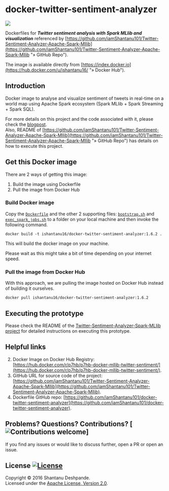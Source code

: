# docker-twitter-sentiment-analyzer
[![](https://images.microbadger.com/badges/image/ishantanu16/docker-twitter-sentiment-analyzer:1.6.2.svg)](https://microbadger.com/images/ishantanu16/docker-twitter-sentiment-analyzer:1.6.2)

Dockerfiles for ***Twitter sentiment analysis with Spark MLlib and visualization*** referenced by [https://github.com/iamShantanu101/Twitter-Sentiment-Analyzer-Apache-Spark-Mllib](https://github.com/iamShantanu101/Twitter-Sentiment-Analyzer-Apache-Spark-Mllib "» GitHub Repo").

The image is available directly from [https://index.docker.io](https://hub.docker.com/u/ishantanu16/ "» Docker Hub").


## Introduction
Docker image to analyse and visualize sentiment of tweets in real-time on a world map using Apache Spark ecosystem (Spark MLlib + Spark Streaming + Spark SQL).

For more details on this project and the code associated with it, please check the [blogpost](http://P7h.org/blog/2016/08/21/spark-twitter-sentiment/).<br>
Also, README of [https://github.com/iamShantanu101/Twitter-Sentiment-Analyzer-Apache-Spark-Mllib](https://github.com/iamShantanu101/Twitter-Sentiment-Analyzer-Apache-Spark-Mllib "» GitHub Repo") has details on how to execute this project.

## Get this Docker image
There are 2 ways of getting this image:

1. Build the image using Dockerfile
2. Pull the image from Docker Hub

### Build Docker image
Copy the [`Dockerfile`](https://github.com/P7h/p7hb-docker-mllib-twitter-sentiment/blob/master/Dockerfile) and the other 2 supporting files: [`bootstrap.sh`](https://github.com/P7h/p7hb-docker-mllib-twitter-sentiment/blob/master/bootstrap.sh) and [`exec_spark_jobs.sh`](https://github.com/P7h/p7hb-docker-mllib-twitter-sentiment/blob/master/exec_spark_jobs.sh) to a folder on your local machine and then invoke the following command.

    docker build -t ishantanu16/docker-twitter-sentiment-analyzer:1.6.2 .

This will build the docker image on your machine.

Please wait as this might take a bit of time depending on your internet speed.

### Pull the image from Docker Hub
With this approach, we are pulling the image hosted on Docker Hub instead of building it ourselves.

    docker pull ishantanu16/docker-twitter-sentiment-analyzer:1.6.2


## Executing the prototype
Please check the README of the [Twitter-Sentiment-Analyzer-Spark-MLlib project](https://github.com/iamShantanu101/Twitter-Sentiment-Analyzer-Apache-Spark-Mllib "» GitHub Repo") for detailed instructions on executing this prototype.


## Helpful links
2. Docker Image on Docker Hub Registry: [https://hub.docker.com/r/p7hb/p7hb-docker-mllib-twitter-sentiment/](https://hub.docker.com/r/p7hb/p7hb-docker-mllib-twitter-sentiment/).
3. GitHub URL for source code of the project: [https://github.com/iamShantanu101/Twitter-Sentiment-Analyzer-Apache-Spark-Mllib](https://github.com/iamShantanu101/Twitter-Sentiment-Analyzer-Apache-Spark-Mllib).
5. Dockerfile GitHub repo: [https://github.com/iamShantanu101/docker-twitter-sentiment-analyzer](https://github.com/iamShantanu101/docker-twitter-sentiment-analyzer).


## Problems? Questions? Contributions? [![Contributions welcome](https://img.shields.io/badge/contributions-welcome-brightgreen.svg?style=flat)]
If you find any issues or would like to discuss further, open a PR or open an issue.

## License [![License](http://img.shields.io/:license-apache-blue.svg)](http://www.apache.org/licenses/LICENSE-2.0.html)
Copyright &copy; 2016 Shantanu Deshpande.<br>
Licensed under the [Apache License, Version 2.0](LICENSE).

